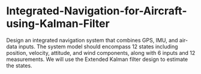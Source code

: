 # Integrated-Navigation-for-Aircraft-using-Kalman-Filter

Design an integrated navigation system that combines GPS, IMU, and air-data inputs. The system model should encompass 12 states including position, velocity, attitude, and wind components, along with 6 inputs and 12 measurements. We will use the Extended Kalman filter design to estimate the states.
